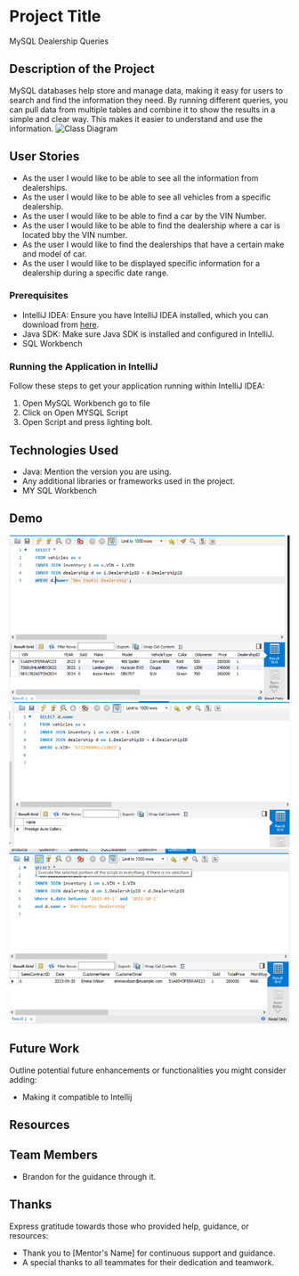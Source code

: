 # Project Title
MySQL Dealership Queries
## Description of the Project

MySQL databases help store and manage data, making it easy for users to search and find the information they need. By running different queries, you can pull data from multiple tables and combine it to show the results in a simple and clear way. This makes it easier to understand and use the information.
![Class Diagram](path/to/your/class_diagram.png)

## User Stories

- As the user I would like to be able to see all the information from dealerships.
- As the user I would like to be able to see all vehicles from a specific dealership.
- As the user I would like to be able to find a car by the VIN Number.
- As the user I would like to be able to find the dealership where a car is located bby the VIN number.
- As the user I would like to find the dealerships that have a certain make and model of car.
- As the user I would like to be displayed specific information for a dealership during a specific date range.





### Prerequisites

- IntelliJ IDEA: Ensure you have IntelliJ IDEA installed, which you can download from [here](https://www.jetbrains.com/idea/download/).
- Java SDK: Make sure Java SDK is installed and configured in IntelliJ.
- SQL Workbench

### Running the Application in IntelliJ

Follow these steps to get your application running within IntelliJ IDEA:

1. Open MySQL Workbench go to file
2. Click on Open MYSQL Script
3. Open Script and press lighting bolt.

## Technologies Used

- Java: Mention the version you are using.
- Any additional libraries or frameworks used in the project.
- MY SQL Workbench

## Demo
![img.png](img.png)
![img_1.png](img_1.png)
![img_2.png](img_2.png)


## Future Work

Outline potential future enhancements or functionalities you might consider adding:

- Making it compatible to Intellij

## Resources

## Team Members

- Brandon for the guidance through it.

## Thanks

Express gratitude towards those who provided help, guidance, or resources:

- Thank you to [Mentor's Name] for continuous support and guidance.
- A special thanks to all teammates for their dedication and teamwork.